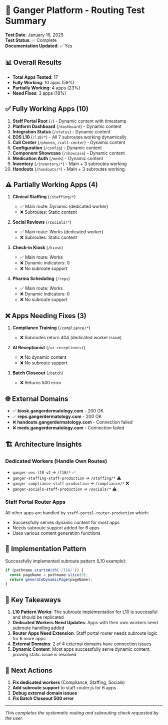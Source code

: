 # 🎯 Ganger Platform - Routing Test Summary

**Test Date**: January 19, 2025  
**Test Status**: ✅ Complete  
**Documentation Updated**: ✅ Yes

## 📊 Overall Results

- **Total Apps Tested**: 17
- **Fully Working**: 10 apps (59%)
- **Partially Working**: 4 apps (23%)
- **Need Fixes**: 3 apps (18%)

## ✅ Fully Working Apps (10)

1. **Staff Portal Root** (`/`) - Dynamic content with timestamp
2. **Platform Dashboard** (`/dashboard`) - Dynamic content  
3. **Integration Status** (`/status`) - Dynamic content
4. **EOS L10** (`/l10/*`) - All 7 subroutes working dynamically
5. **Call Center** (`/phones`, `/call-center`) - Dynamic content
6. **Configuration** (`/config`) - Dynamic content
7. **Component Showcase** (`/showcase`) - Dynamic content
8. **Medication Auth** (`/meds`) - Dynamic content
9. **Inventory** (`/inventory/*`) - Main + 3 subroutes working
10. **Handouts** (`/handouts/*`) - Main + 3 subroutes working

## ⚠️ Partially Working Apps (4)

1. **Clinical Staffing** (`/staffing/*`)
   - ✅ Main route: Dynamic (dedicated worker)
   - ❌ Subroutes: Static content
   
2. **Social Reviews** (`/socials/*`)
   - ✅ Main route: Works (dedicated worker)
   - ❌ Subroutes: Static content
   
3. **Check-in Kiosk** (`/kiosk`)
   - ✅ Main route: Works
   - ❌ Dynamic indicators: 0
   - ❌ No subroute support
   
4. **Pharma Scheduling** (`/reps`)
   - ✅ Main route: Works
   - ❌ Dynamic indicators: 0
   - ❌ No subroute support

## ❌ Apps Needing Fixes (3)

1. **Compliance Training** (`/compliance/*`)
   - ❌ Subroutes return 404 (dedicated worker issue)
   
2. **AI Receptionist** (`/ai-receptionist`)
   - ❌ No dynamic content
   - ❌ No subroute support
   
3. **Batch Closeout** (`/batch`)
   - ❌ Returns 500 error

## 🌐 External Domains

- ✅ **kiosk.gangerdermatology.com** - 200 OK
- ✅ **reps.gangerdermatology.com** - 200 OK  
- ❌ **handouts.gangerdermatology.com** - Connection failed
- ❌ **meds.gangerdermatology.com** - Connection failed

## 🏗️ Architecture Insights

### Dedicated Workers (Handle Own Routes)
- `ganger-eos-l10-v2` → `/l10/*` ✅
- `ganger-staffing-staff-production` → `/staffing/*` ⚠️
- `ganger-compliance-staff-production` → `/compliance/*` ❌
- `ganger-socials-staff-production` → `/socials/*` ⚠️

### Staff Portal Router Apps
All other apps are handled by `staff-portal-router-production` which:
- Successfully serves dynamic content for most apps
- Needs subroute support added for 6 apps
- Uses various content generation functions

## 🔧 Implementation Pattern

Successfully implemented subroute pattern (L10 example):
```javascript
if (pathname.startsWith('/l10/')) {
  const pageName = pathname.slice(5);
  return generateDynamicPage(pageName);
}
```

## 📝 Key Takeaways

1. **L10 Pattern Works**: The subroute implementation for L10 is successful and should be replicated
2. **Dedicated Workers Need Updates**: Apps with their own workers need subroute handling added
3. **Router Apps Need Extension**: Staff portal router needs subroute logic for 6 more apps
4. **External Domains**: 2 of 4 external domains have connection issues
5. **Dynamic Content**: Most apps successfully serve dynamic content, proving static issue is resolved

## 🚀 Next Actions

1. **Fix dedicated workers** (Compliance, Staffing, Socials)
2. **Add subroute support** to staff-router.js for 6 apps
3. **Debug external domain issues**
4. **Fix Batch Closeout 500 error**

---

*This completes the systematic routing and subrouting check requested by the user.*